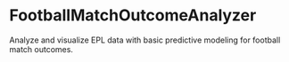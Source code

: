 # FootballMatchOutcomeAnalyzer
Analyze and visualize EPL data with basic predictive modeling for football match outcomes.
